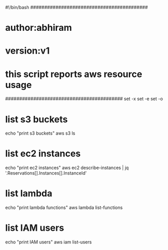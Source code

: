 #!/bin/bash
##########################################
# author:abhiram                         #
# version:v1                             #
# this script reports aws resource usage #
##########################################
set -x
set -e
set -o
# list s3 buckets
echo "print s3 buckets"
aws s3 ls
# list ec2 instances
echo "print ec2 instances"
aws ec2 describe-instances | jq '.Reservations[].Instances[].InstanceId'
# list lambda
echo "print lambda functions"
aws lambda list-functions
# list IAM users
echo "print IAM users"
aws iam list-users

